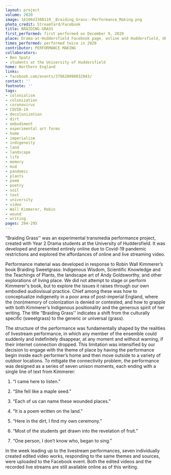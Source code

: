 ```yaml
---
layout: project
volume: 2020
image: 1610643308110__Braiding_Grass--Performance_Making.png
photo_credit: StreamYard/Facebook
title: BRAIDING GRASS
first_performed: first performed on December 9, 2020
place: Drama-at-Huddersfield Facebook page, online and Huddersfield, UK
times_performed: performed twice in 2020
contributor: PERFORMANCE MAKING
collaborators: 
- Ben Spatz
- students at the University of Huddersfield
home: Northern England
links: 
- facebook.com/events/379628090032043/
contact: ''
footnote: ''
tags:
- colonialism
- colonization
- coronavirus
- COVID-19
- decolonization
- dirt
- embodiment
- experimental art forms
- home
- imperialism
- indigeneity
- land
- landscape
- life
- memory
- mud
- pandemic
- plants
- poem
- poetry
- soil
- text
- university
- video
- Wall Kimmerer, Robin
- wound
- writing
pages: 294-295
---
```


“Braiding Grass'' was an experimental transmedia performance project, created with Year 2 Drama students at the University of Huddersfield. It was developed and presented entirely online due to Covid-19 pandemic restrictions and explored the affordances of online and live streaming video.

Performance material was developed in response to Robin Wall Kimmerer’s book <span class="ITALIC">Braiding Sweetgrass: Indigenous Wisdom, Scientific Knowledge and the Teachings of Plants</span>, the landscape art of Andy Goldsworthy, and other explorations of living place. We did not attempt to stage or perform Kimmerer's book, but to explore the issues it raises through our own embodied audiovisual practice. Chief among these was how to conceptualize indigeneity in a poor area of post-imperial England, where the (non)memory of colonization is denied or contested, and how to grapple with both Kimmerer’s Indigenous positionality and the generous spirit of her writing. The title “Braiding Grass'' indicates a shift from the culturally specific (sweetgrass) to the generic or universal (grass).

The structure of the performance was fundamentally shaped by the realities of livestream performance, in which any member of the ensemble could suddenly and indefinitely disappear, at any moment and without warning, if their internet connection dropped. This limitation was intensified by our decision to engage with the theme of place by having the performance begin inside each performer’s home and then move outside to a variety of outdoor locations. To mitigate the connectivity problem, the performance was designed as a series of seven unison moments, each ending with a single line of text from Kimmerer:

1. “I came here to listen.”

2. “She fell like a maple seed.”

3. “Each of us can name these wounded places.”

4. “It is a poem written on the land.”

5. “Here in the dirt, I find my own ceremony.”

6. “Most of the students get drawn into the revelation of fruit.”

7. “One person, I don’t know who, began to sing.”

In the week leading up to the livestream performances, seven individually created edited video works, responding to the same themes and sources, were uploaded to the Facebook event. Both the edited videos and the recorded live streams are still available online as of this writing.